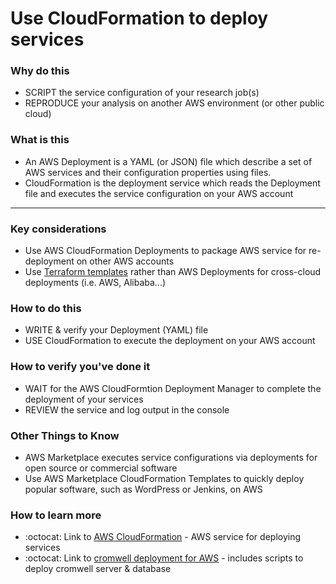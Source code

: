 # Use CloudFormation to deploy services 

### Why do this
 - SCRIPT the service configuration of your research job(s) 
 - REPRODUCE your analysis on another AWS environment (or other public cloud)

### What is this
 - An AWS Deployment is a YAML (or JSON) file which describe a set of AWS services and their configuration properties using files.
 - CloudFormation is the deployment service which reads the Deployment file and executes the service configuration on your AWS account

   
-----

### Key considerations
 - Use AWS CloudFormation Deployments to package AWS service for re-deployment on other AWS accounts
  - Use [Terraform templates](https://www.terraform.io/docs/providers/template/d/file.html) rather than AWS Deployments for cross-cloud deployments (i.e. AWS, Alibaba...) 
 
### How to do this
 - WRITE & verify your Deployment (YAML) file
 - USE CloudFormation to execute the deployment on your AWS account

### How to verify you've done it
 - WAIT for the AWS CloudFormtion Deployment Manager to complete the deployment of your services
 - REVIEW the service and log output in the console

### Other Things to Know
 - AWS Marketplace executes service configurations via deployments for open source or commercial software
 - Use AWS Marketplace CloudFormation Templates to quickly deploy popular software, such as WordPress or Jenkins, on AWS

### How to learn more
 - :octocat: Link to [AWS CloudFormation](https://aws.amazon.com/cloudformation/) - AWS service for deploying services
 - :octocat: Link to [cromwell deployment for AWS](https://github.com/hall-lab/cromwell-deployment) - includes scripts to deploy cromwell server & database
